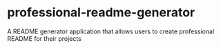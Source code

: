# professional-readme-generator
A README generator application that allows users to create professional README for their projects 
